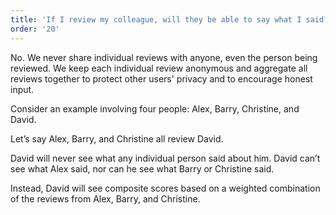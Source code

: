 ```yaml
---
title: 'If I review my colleague, will they be able to say what I said?'
order: '20'
---
```



No. We never share individual reviews with anyone, even the person being reviewed. We keep each individual review anonymous and aggregate all reviews together to protect other users' privacy and to encourage honest input.

Consider an example involving four people: Alex, Barry, Christine, and David.

Let’s say Alex, Barry, and Christine all review David.

David will never see what any individual person said about him. David can’t see what Alex said, nor can he see what Barry or Christine said.

Instead, David will see composite scores based on a weighted combination of the reviews from Alex, Barry, and Christine.